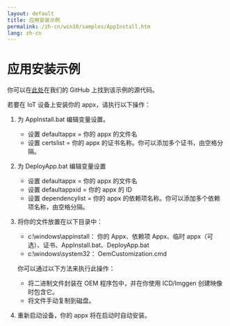 ```yaml
---
layout: default
title: 应用安装示例
permalink: /zh-cn/win10/samples/AppInstall.htm
lang: zh-cn
---
```


# 应用安装示例

你可以在[此处](https://github.com/ms-iot/samples/tree/develop/AppInstall)在我们的 GitHub 上找到该示例的源代码。

若要在 IoT 设备上安装你的 appx，请执行以下操作：

1. 为 AppInstall.bat 编辑变量设置。
	- 设置 defaultappx = 你的 appx 的文件名
	- 设置 certslist = 你的 appx 的证书名称。你可以添加多个证书，由空格分隔。

2. 为 DeployApp.bat 编辑变量设置
	- 设置 defaultappx = 你的 appx 的文件名
	- 设置 defaultappxid = 你的 appx 的 ID
	- 设置 dependencylist = 你的 appx 的依赖项名称。你可以添加多个依赖项名称，由空格分隔。

3. 将你的文件放置在以下目录中：
	- c:\\windows\\appinstall： 你的 Appx、依赖项 Appx、临时 appx（可选）、证书、AppInstall.bat、DeployApp.bat 
	- c:\\windows\\system32： OemCustomization.cmd
		
    你可以通过以下方法来执行此操作：
    
    - 将二进制文件封装在 OEM 程序包中，并在你使用 ICD/Imggen 创建映像时包含它。
    - 将文件手动复制到磁盘。
    
4. 重新启动设备，你的 appx 将在启动时自动安装。